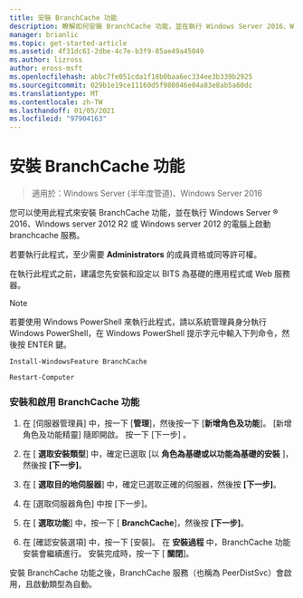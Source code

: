 ```yaml
---
title: 安裝 BranchCache 功能
description: 瞭解如何安裝 BranchCache 功能，並在執行 Windows Server 2016、Windows Server 2012 R2 或 Windows Server 2012 的電腦上啟動 BranchCache 服務。
manager: brianlic
ms.topic: get-started-article
ms.assetid: 4f31dc61-2dbe-4c7e-b3f9-85ae49a45049
ms.author: lizross
author: eross-msft
ms.openlocfilehash: abbc7fe051cda1f18b0baa6ec334ee3b339b2925
ms.sourcegitcommit: 029b1e19ce11160d5f988046e04a83e8ab5a60dc
ms.translationtype: MT
ms.contentlocale: zh-TW
ms.lasthandoff: 01/05/2021
ms.locfileid: "97904163"
---
```

# <a name="install-the-branchcache-feature"></a>安裝 BranchCache 功能

>適用於：Windows Server (半年度管道)、Windows Server 2016

您可以使用此程式來安裝 BranchCache 功能，並在執行 Windows Server &reg; 2016、Windows server 2012 R2 或 Windows server 2012 的電腦上啟動 branchcache 服務。

若要執行此程式，至少需要 **Administrators** 的成員資格或同等許可權。

在執行此程式之前，建議您先安裝和設定以 BITS 為基礎的應用程式或 Web 服務器。

> [!NOTE]
> 若要使用 Windows PowerShell 來執行此程式，請以系統管理員身分執行 Windows PowerShell，在 Windows PowerShell 提示字元中輸入下列命令，然後按 ENTER 鍵。
>
> `Install-WindowsFeature BranchCache`
>
> `Restart-Computer`

### <a name="to-install-and-enable-the-branchcache-feature"></a>安裝和啟用 BranchCache 功能

1.  在 [伺服器管理員] 中，按一下 [**管理**]，然後按一下 [**新增角色及功能**]。 [新增角色及功能精靈] 隨即開啟。 按一下 [下一步] 。

2.  在 [ **選取安裝類型**] 中，確定已選取 [以 **角色為基礎或以功能為基礎的安裝** ]，然後按 **[下一步]**。

3.  在 [ **選取目的地伺服器**] 中，確定已選取正確的伺服器，然後按 **[下一步]**。

4.  在 [選取伺服器角色] 中按 [下一步]。

5.  在 [ **選取功能**] 中，按一下 [ **BranchCache**]，然後按 **[下一步]**。

6.  在 [確認安裝選項] 中，按一下 [安裝]。 在 **安裝過程** 中，BranchCache 功能安裝會繼續進行。 安裝完成時，按一下 [ **關閉**]。

安裝 BranchCache 功能之後，BranchCache 服務（也稱為 PeerDistSvc）會啟用，且啟動類型為自動。



